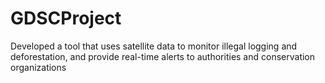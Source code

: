 # GDSCProject
Developed a tool that uses satellite data to monitor illegal logging and deforestation, and provide real-time alerts to authorities and conservation organizations

